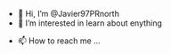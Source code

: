 - 👋 Hi, I’m @Javier97PRnorth
- 👀 I’m interested in learn about enything
<!-- - 🌱 I’m currently learning docker
- 💞️ I’m looking to collaborate on ... -->
- 📫 How to reach me ...

<!---
Javier97PRnorth/Javier97PRnorth is a ✨ special ✨ repository because its `README.md` (this file) appears on your GitHub profile.
You can click the Preview link to take a look at your changes.
--->
